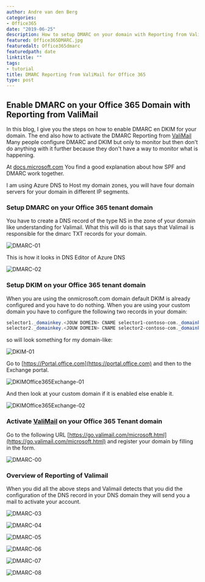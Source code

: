 ```yaml
---
author: Andre van den Berg
categories:
- Office365
date: "2019-06-25"
description: How to setup DMARC on your domain with Reporting from ValiMail for Office 365
featured: Office365DMARC.jpg
featuredalt: Office365dmarc
featuredpath: date
linktitle: ""
tags:
- tutorial
title: DMARC Reporting from ValiMail for Office 365
type: post
---
```


## Enable DMARC on your Office 365 Domain with Reporting from ValiMail

In this blog, I give you the steps on how to enable DMARC en DKIM for your domain. The end also how to activate the DMARC Reporting from [ValiMail](https://go.valimail.com/microsoft.html) Many people configure DMARC and DKIM but only to monitor but then don't do anything with it further because they don't have a way to monitor what is happening.

At [docs.microsoft.com](https://docs.microsoft.com/en-us/office365/securitycompliance/use-dmarc-to-validate-email) You find a good explanation about how SPF and DMARC work together.

I am using Azure DNS to Host my domain zones, you will have four domain servers for your domain in different IP segments.

### Setup DMARC on your Office 365 tenant domain

You have to create a DNS record of the type NS in the zone of your domain like understanding for Valimail. What this will do is that says that Valimail is responsible for the dmarc TXT records for your domain.

![DMARC-01](images/DMARC-dns-record.001.png "DMARC-01")

This is how it looks in DNS Editor of Azure DNS

![DMARC-02](images/DMARC-dns-record.002.png "DMARC-02")

### Setup DKIM on your Office 365 tenant domain

When you are using the onmicrosoft.com domain default DKIM is already configured and you have to do nothing. When you are using your custom domain you have to configure the following two records in your domain:

```powershell
selector1._domainkey.<JOUW DOMEIN> CNAME selector1-contoso-com._domainkey.<JOUW DOMEIN>.onmicrosoft.com.
selector2._domainkey.<JOUW DOMEIN> CNAME selector2-contoso-com._domainkey.<JOUW DOMEIN>.onmicrosoft.com.
```

so will look something for my domain-like:

![DKIM-01](images/DKIM-dns-record.001.png "DKIM-01")

Go to [https://Portal.office.com](https://portal.office.com) and then to the Exchange portal.

![DKIMOffice365Exchange-01](images/DKIM-Office365-Exchange.001.png "DKIMOffice365Exchange-01")

And then look at your custom domain if it is enabled else enable it.

![DKIMOffice365Exchange-02](images/DKIM-Office365-Exchange.002.png "DKIMOffice365Exchange-02")

### Activate [ValiMail](https://go.valimail.com/microsoft.html) on your Office 365 Tenant domain

Go to the following URL [https://go.valimail.com/microsoft.html](https://go.valimail.com/microsoft.html) and register your domain by filling in the form.

![DMARC-00](images/Valimail-dmarc.000.png "DMARC-00")

### Overview of Reporting of Valimail

When you did all the above steps and Valimail detects that you did the configuration of the DNS record in your DNS domain they will send you a mail to activate your account.

![DMARC-03](images/Valimail-dmarc.001.png "DMARC-03")

![DMARC-04](images/Valimail-dmarc.002.png "DMARC-04")

![DMARC-05](images/Valimail-dmarc.003.png "DMARC-05")

![DMARC-06](images/Valimail-dmarc.004.png "DMARC-06")

![DMARC-07](images/Valimail-dmarc.005.png "DMARC-07")

![DMARC-08](images/Valimail-dmarc.006.png "DMARC-08")